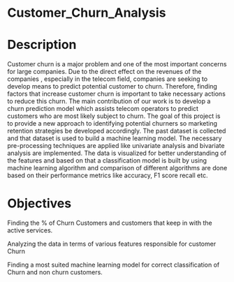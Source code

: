 # Customer_Churn_Analysis
# Description

Customer churn is a major problem and one of the most important concerns for large companies. Due to the direct effect on the revenues of the companies , especially in the telecom field, companies are seeking to develop means to predict potential customer to churn. Therefore, finding factors that increase customer churn is important to take necessary actions to reduce this churn. The main contribution of our work is to develop a churn prediction model which assists telecom operators to predict customers who are most likely subject to churn. The goal of this project is to provide a new approach to identifying potential churners so marketing retention strategies be developed accordingly. The past dataset is collected and that dataset is used to build a machine learning model. The necessary pre-processing techniques are applied like univariate analysis and bivariate
analysis are implemented. The data is visualized for better understanding of the features and based on that a classification model is built by using machine learning algorithm and comparison of different algorithms are done based on their performance metrics like accuracy, F1 score recall etc.

# Objectives

Finding the % of Churn Customers and customers that keep in with the active services.

Analyzing the data in terms of various features responsible for customer Churn

Finding a most suited machine learning model for correct classification of Churn and non churn customers.

